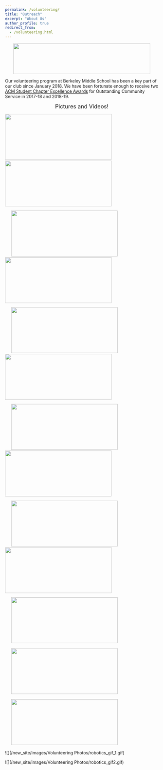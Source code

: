 ```yaml
---
permalink: /volunteering/
title: "Outreach"
excerpt: "About Us"
author_profile: true
redirect_from: 
  - /volunteering.html
---
```


<p align="center"> <img src= "/new_site/images/CommunityService_2019.jpg" width="450" height="100"> </p>

Our volunteering program at Berkeley Middle School has been a key part of our club since January 2018. We have been fortunate enough to receive two [ACM Student Chapter Excellence Awards](https://www.acm.org/chapters/student-chapter-excellence-awards/past-winners/past-winners) for Outstanding Community Service in 2017-18 and 2018-19. 

<p align="center"> <font size="4"> Pictures and Videos! </font> </p>

<p float="left">
  <img src= "/new_site/images/Volunteering Photos/IMG_0298.jpg" width="350" height="150" > 
  &nbsp;&nbsp;&nbsp;&nbsp;
  <img src= "/new_site/images/Volunteering Photos/20220208_155131.jpg" width="350" height="150" >
  
  &nbsp;&nbsp;&nbsp;&nbsp;
  <img src= "/new_site/images/Volunteering Photos/20220322_162557.jpg" width="350" height="150" >
  &nbsp;&nbsp;&nbsp;&nbsp;
  <img src= "/new_site/images/Volunteering Photos/20220412_155418.jpg" width="350" height="150" >
  
  &nbsp;&nbsp;&nbsp;&nbsp;
  <img src= "/new_site/images/Volunteering Photos/20220412_155507.jpg" width="350" height="150" >
  &nbsp;&nbsp;&nbsp;&nbsp;
  <img src= "/new_site/images/Volunteering Photos/20220222_160445.jpg" width="350" height="150" >
  
  &nbsp;&nbsp;&nbsp;&nbsp;
  <img src= "/new_site/images/Volunteering Photos/20220412_155159.jpg" width="350" height="150" >
  &nbsp;&nbsp;&nbsp;&nbsp;
  <img src= "/new_site/images/Volunteering Photos/20220208_160132.jpg" width="350" height="150" >
  
  &nbsp;&nbsp;&nbsp;&nbsp;
  <img src= "/new_site/images/Volunteering Photos/20220208_160244.jpg" width="350" height="150" >
  &nbsp;&nbsp;&nbsp;&nbsp;
  <img src= "/new_site/images/Volunteering Photos/20220412_155145.jpg" width="350" height="150" >
  
  &nbsp;&nbsp;&nbsp;&nbsp;
  <img src= "/new_site/images/Volunteering Photos/20220208_164621.jpg" width="350" height="150" >
  
  &nbsp;&nbsp;&nbsp;&nbsp;
  <img src= "/new_site/images/Volunteering Photos/robotics_gif_1.gif" width="350" height="150" >
  
  &nbsp;&nbsp;&nbsp;&nbsp;
  <img src= "/new_site/images/Volunteering Photos/robotics_gif2.gif" width="350" height="150" >

</p>

![](/new_site/images/Volunteering Photos/robotics_gif_1.gif)

![](/new_site/images/Volunteering Photos/robotics_gif2.gif)



